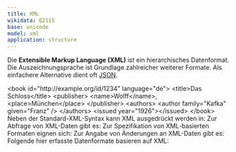```yaml
---
title: XML
wikidata: Q2115
base: unicode
model: xml
application: structure
---
```


Die **Extensible Markup Language (XML)** ist ein hierarchisches Datenformat.
Die Auszeichnungsprache ist Grundlage zahlreicher weiterer Formate.  Als
einfachere Alternative dient oft [JSON](json).

<example highlight="xml">
&lt;book id="http://example.org/id/1234" language="de">
  &lt;title>Das Schloss&lt;/title>
  &lt;publisher>
    &lt;name>Wolff&lt;/name>, &lt;place>München&lt;/place>
  &lt;/publisher>
  &lt;authors>
    &lt;author family="Kafka" given="Franz" />
  &lt;/authors>
  &lt;issued year="1926">&lt;/issued>
&lt;/book>
</example>

<list-encodings model="xml" title="Serialisierungen">
Neben der Standard-XML-Syntax kann XML ausgedrückt werden in:
</list-encodings>

<list-formats for="xml" application="query" title="Abfragesprachen">
Zur Abfrage von XML-Daten gibt es:
</list-formats>

<list-formats for="xml" application="schema" title="Schemasprachen">
Zur Spezifikation von XML-basierten Formaten eignen sich:
</list-formats>

<list-formats base="xml" application="patch" title="Änderungssprachen">
Zur Angabe von Änderungen an XML-Daten gibt es:
</list-formats>

<list-formats base="xml" title="Datenformate">
Folgende hier erfasste Datenformate basieren auf XML:
</list-formats>
